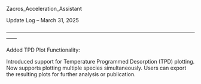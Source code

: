 Zacros_Acceleration_Assistant











Update Log – March 31, 2025

——————————————————————————————————————

Added TPD Plot Functionality:

Introduced support for Temperature Programmed Desorption (TPD) plotting.
Now supports plotting multiple species simultaneously.
Users can export the resulting plots for further analysis or publication.
